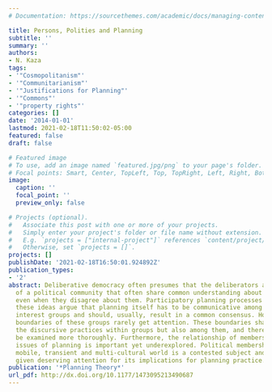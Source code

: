 ```yaml
---
# Documentation: https://sourcethemes.com/academic/docs/managing-content/

title: Persons, Polities and Planning
subtitle: ''
summary: ''
authors:
- N. Kaza
tags:
- '"Cosmopolitanism"'
- '"Communitarianism"'
- '"Justifications for Planning"'
- '"Commons"'
- '"property rights"'
categories: []
date: '2014-01-01'
lastmod: 2021-02-18T11:50:02-05:00
featured: false
draft: false

# Featured image
# To use, add an image named `featured.jpg/png` to your page's folder.
# Focal points: Smart, Center, TopLeft, Top, TopRight, Left, Right, BottomLeft, Bottom, BottomRight.
image:
  caption: ''
  focal_point: ''
  preview_only: false

# Projects (optional).
#   Associate this post with one or more of your projects.
#   Simply enter your project's folder or file name without extension.
#   E.g. `projects = ["internal-project"]` references `content/project/deep-learning/index.md`.
#   Otherwise, set `projects = []`.
projects: []
publishDate: '2021-02-18T16:50:01.924892Z'
publication_types:
- '2'
abstract: Deliberative democracy often presumes that the deliberators are members
  of a political community that often share common understanding about their values,
  even when they disagree about them. Participatory planning processes building upon
  these ideas argue that planning itself has to be communicative among a variety of
  interest groups and should, usually, result in a common consensus. However, the
  boundaries of these groups rarely get attention. These boundaries shape not only
  the discursive practices within groups but also among them, and therefore need to
  be examined more thoroughly. Furthermore, the relationship of membership to substantive
  issues of planning is important yet underexplored. Political membership in a diverse,
  mobile, transient and multi-cultural world is a contested subject and should be
  given deserving attention for its implications for planning practice.
publication: '*Planning Theory*'
url_pdf: http://dx.doi.org/10.1177/1473095213490687
---
```

